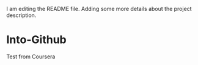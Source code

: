I am editing the README file. Adding some more details about the project description.
# Into-Github
Test from Coursera
